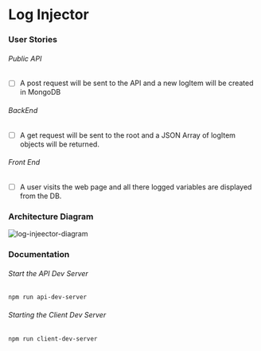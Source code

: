 # Log Injector

### User Stories
###### Public API
- [ ] A post request will be sent to the API and a new logItem will be created in MongoDB

###### BackEnd
- [ ] A get request will be sent to the root and a JSON Array of logItem objects will be returned. 

###### Front End
- [ ] A user visits the web page and all there logged variables are displayed from the DB.


### Architecture Diagram
![log-injeector-diagram](https://user-images.githubusercontent.com/11655553/166531560-314498c8-5755-4e97-93ce-377d7520fccc.PNG)


### Documentation

###### Start the API Dev Server
```
npm run api-dev-server
```

###### Starting the Client Dev Server
```
npm run client-dev-server
```
